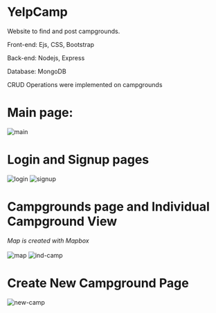 # YelpCamp
Website to find and post campgrounds.

Front-end: Ejs, CSS, Bootstrap

Back-end: Nodejs, Express

Database: MongoDB

CRUD Operations were implemented on campgrounds

# Main page:
![main](https://user-images.githubusercontent.com/101329759/195991821-1fab3953-04f0-4685-83c6-051119fa494e.PNG) <br />

# Login and Signup pages
![login](https://user-images.githubusercontent.com/101329759/195991871-d3ac933f-cf98-4e3f-bd59-211a6180a357.PNG)
![signup](https://user-images.githubusercontent.com/101329759/195991874-2b9251f2-417c-4bd9-b1ce-be3d054d4517.PNG) <br />

# Campgrounds page and Individual Campground View <br />
<i>Map is created with Mapbox</i> <br />
<br />
![map](https://user-images.githubusercontent.com/101329759/195991921-77f14b77-3f05-46af-a079-18c1a9c1fa91.PNG)
![ind-camp](https://user-images.githubusercontent.com/101329759/195991926-bbb29f46-86e6-4d3c-aa6b-8ebc0c6707df.PNG)
# Create New Campground Page
![new-camp](https://user-images.githubusercontent.com/101329759/195992145-d6a53468-436e-4941-966b-488623ff2048.PNG)
